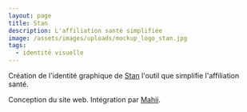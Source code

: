```yaml
---
layout: page
title: Stan
description: L'affiliation santé simplifiée
image: /assets/images/uploads/mockup_logo_stan.jpg
tags:
  - identité visuelle
---
```

Création de l'identité graphique de [Stan](http://stan.express/) l'outil que simplifie l'affiliation santé.

Conception du site web. Intégration par [Mahii](http://mahii.pro/).